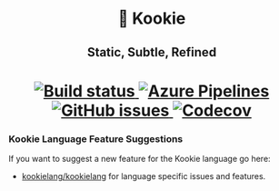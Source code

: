 <!--<p align="center">
    <img width="200" src="logo.jpg" alt="Kookie Logo" /><br>
</p>-->

<h1 align="center">
    🍪 Kookie
</h1>

<h2 align="center"> 
    Static, Subtle, Refined
</h2>

<h1 align="center"> 
    <a href="https://github.com/kookielang/Kookie/actions">
        <img alt="Build status" src="https://img.shields.io/github/workflow/status/kookielang/Kookie/.NET?logo=github&style=for-the-badge">
    </a>
    <a href="https://dev.azure.com/billysillybilly/Kookie">
        <img alt="Azure Pipelines" src="https://img.shields.io/azure-devops/build/billysillybilly/Kookie/5?logo=azure-pipelines&style=for-the-badge">
    </a>
    <a href="https://github.com/kookielang/Kookie/issues">
        <img alt="GitHub issues" src="https://img.shields.io/github/issues/kookielang/Kookie?style=for-the-badge&logo=github">
    </a>
    <!--<a href="https://dev.azure.com/billysillybilly/Kookie">
        <img alt="Azure DevOps Coverage" src="https://img.shields.io/azure-devops/coverage/billysillybilly/Kookie/5?logo=azure-artifacts&style=for-the-badge">
    </a>-->
    <a href="https://app.codecov.io/github/kookielang/Kookie/">
        <img alt="Codecov" src="https://img.shields.io/codecov/c/github/kookielang/Kookie?style=for-the-badge">
    </a>
</h1>

### Kookie Language Feature Suggestions

If you want to suggest a new feature for the Kookie language go here:
- [kookielang/kookielang](https://github.com/kookielang/kookielang) for language specific issues and features.

